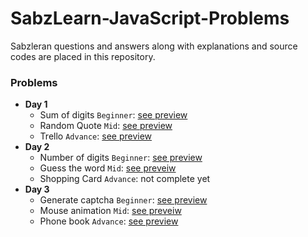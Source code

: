 # SabzLearn-JavaScript-Problems
Sabzleran questions and answers along with explanations and source codes are placed in this repository.

### Problems
- **Day 1**
  - Sum of digits `Beginner`: [see preview](https://codepen.io/ehsanshahbazii/pen/qBMJpdW)
  - Random Quote `Mid`: [see preview](https://codepen.io/ehsanshahbazii/pen/BaOqJod)
  - Trello `Advance`: [see preview](https://codepen.io/ehsanshahbazii/pen/BaOqJzw)
- **Day 2**
  - Number of digits `Beginner`: [see preview](https://codepen.io/ehsanshahbazii/pen/VwGEorj)
  - Guess the word `Mid`: [see preveiw](https://codepen.io/ehsanshahbazii/pen/JjamgMo)
  - Shopping Card `Advance`: not complete yet
- **Day 3**
  - Generate captcha `Beginner`: [see preview](https://codepen.io/ehsanshahbazii/pen/dyqQLWy)
  - Mouse animation `Mid`: [see preveiw](https://codepen.io/ehsanshahbazii/pen/gOdQyxL)
  - Phone book `Advance`: [see preview](https://codepen.io/ehsanshahbazii/pen/vYzQMeL)
